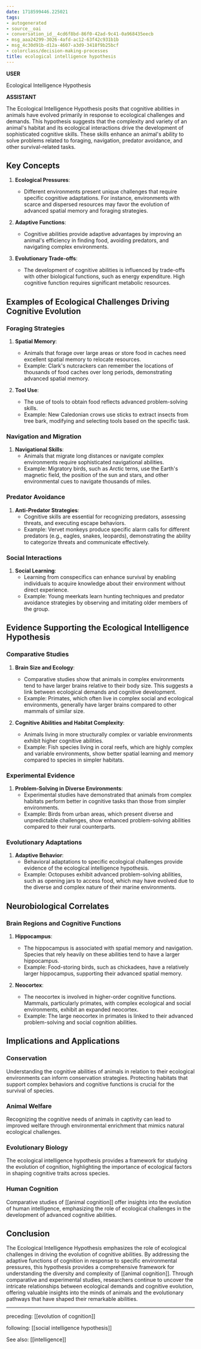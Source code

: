 ```yaml
---
date: 1718599446.225021
tags:
- autogenerated
- source__oai
- conversation_id__4cd6f8bd-86f0-42ad-9c41-0a968435eecb
- msg_aaa24299-3026-4afd-ac12-63f42c931b1b
- msg_4c30d91b-d12a-4607-a3d9-3418f9b25bcf
- colorclass/decision-making-processes
title: ecological intelligence hypothesis
---
```


**USER**

Ecological Intelligence Hypothesis


**ASSISTANT**

The Ecological Intelligence Hypothesis posits that cognitive abilities in animals have evolved primarily in response to ecological challenges and demands. This hypothesis suggests that the complexity and variety of an animal's habitat and its ecological interactions drive the development of sophisticated cognitive skills. These skills enhance an animal's ability to solve problems related to foraging, navigation, predator avoidance, and other survival-related tasks.

## Key Concepts

1. **Ecological Pressures**:
    - Different environments present unique challenges that require specific cognitive adaptations. For instance, environments with scarce and dispersed resources may favor the evolution of advanced spatial memory and foraging strategies.

2. **Adaptive Functions**:
    - Cognitive abilities provide adaptive advantages by improving an animal's efficiency in finding food, avoiding predators, and navigating complex environments.

3. **Evolutionary Trade-offs**:
    - The development of cognitive abilities is influenced by trade-offs with other biological functions, such as energy expenditure. High cognitive function requires significant metabolic resources.

## Examples of Ecological Challenges Driving Cognitive Evolution

### Foraging Strategies

1. **Spatial Memory**:
    - Animals that forage over large areas or store food in caches need excellent spatial memory to relocate resources.
    - Example: Clark's nutcrackers can remember the locations of thousands of food caches over long periods, demonstrating advanced spatial memory.

2. **Tool Use**:
    - The use of tools to obtain food reflects advanced problem-solving skills.
    - Example: New Caledonian crows use sticks to extract insects from tree bark, modifying and selecting tools based on the specific task.

### Navigation and Migration

1. **Navigational Skills**:
    - Animals that migrate long distances or navigate complex environments require sophisticated navigational abilities.
    - Example: Migratory birds, such as Arctic terns, use the Earth's magnetic field, the position of the sun and stars, and other environmental cues to navigate thousands of miles.

### Predator Avoidance

1. **Anti-Predator Strategies**:
    - Cognitive skills are essential for recognizing predators, assessing threats, and executing escape behaviors.
    - Example: Vervet monkeys produce specific alarm calls for different predators (e.g., eagles, snakes, leopards), demonstrating the ability to categorize threats and communicate effectively.

### Social Interactions

1. **Social Learning**:
    - Learning from conspecifics can enhance survival by enabling individuals to acquire knowledge about their environment without direct experience.
    - Example: Young meerkats learn hunting techniques and predator avoidance strategies by observing and imitating older members of the group.

## Evidence Supporting the Ecological Intelligence Hypothesis

### Comparative Studies

1. **Brain Size and Ecology**:
    - Comparative studies show that animals in complex environments tend to have larger brains relative to their body size. This suggests a link between ecological demands and cognitive development.
    - Example: Primates, which often live in complex social and ecological environments, generally have larger brains compared to other mammals of similar size.

2. **Cognitive Abilities and Habitat Complexity**:
    - Animals living in more structurally complex or variable environments exhibit higher cognitive abilities.
    - Example: Fish species living in coral reefs, which are highly complex and variable environments, show better spatial learning and memory compared to species in simpler habitats.

### Experimental Evidence

1. **Problem-Solving in Diverse Environments**:
    - Experimental studies have demonstrated that animals from complex habitats perform better in cognitive tasks than those from simpler environments.
    - Example: Birds from urban areas, which present diverse and unpredictable challenges, show enhanced problem-solving abilities compared to their rural counterparts.

### Evolutionary Adaptations

1. **Adaptive Behavior**:
    - Behavioral adaptations to specific ecological challenges provide evidence of the ecological intelligence hypothesis.
    - Example: Octopuses exhibit advanced problem-solving abilities, such as opening jars to access food, which may have evolved due to the diverse and complex nature of their marine environments.

## Neurobiological Correlates

### Brain Regions and Cognitive Functions

1. **Hippocampus**:
    - The hippocampus is associated with spatial memory and navigation. Species that rely heavily on these abilities tend to have a larger hippocampus.
    - Example: Food-storing birds, such as chickadees, have a relatively larger hippocampus, supporting their advanced spatial memory.

2. **Neocortex**:
    - The neocortex is involved in higher-order cognitive functions. Mammals, particularly primates, with complex ecological and social environments, exhibit an expanded neocortex.
    - Example: The large neocortex in primates is linked to their advanced problem-solving and social cognition abilities.

## Implications and Applications

### Conservation

Understanding the cognitive abilities of animals in relation to their ecological environments can inform conservation strategies. Protecting habitats that support complex behaviors and cognitive functions is crucial for the survival of species.

### Animal Welfare

Recognizing the cognitive needs of animals in captivity can lead to improved welfare through environmental enrichment that mimics natural ecological challenges.

### Evolutionary Biology

The ecological intelligence hypothesis provides a framework for studying the evolution of cognition, highlighting the importance of ecological factors in shaping cognitive traits across species.

### Human Cognition

Comparative studies of [[animal cognition]] offer insights into the evolution of human intelligence, emphasizing the role of ecological challenges in the development of advanced cognitive abilities.

## Conclusion

The Ecological Intelligence Hypothesis emphasizes the role of ecological challenges in driving the evolution of cognitive abilities. By addressing the adaptive functions of cognition in response to specific environmental pressures, this hypothesis provides a comprehensive framework for understanding the diversity and complexity of [[animal cognition]]. Through comparative and experimental studies, researchers continue to uncover the intricate relationships between ecological demands and cognitive evolution, offering valuable insights into the minds of animals and the evolutionary pathways that have shaped their remarkable abilities.


---

preceding: [[evolution of cognition]]  


following: [[social intelligence hypothesis]]

See also: [[intelligence]]